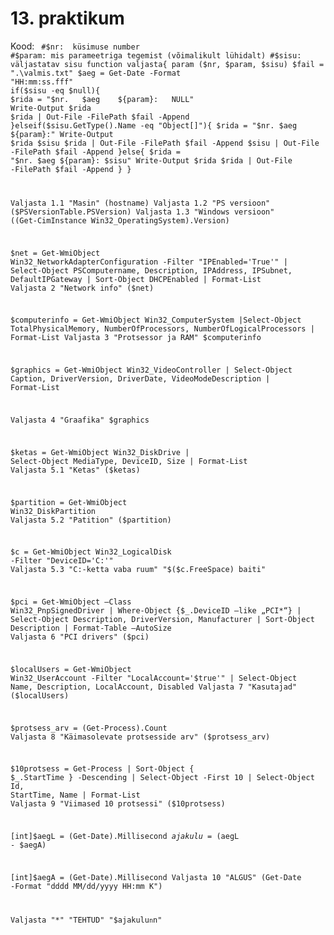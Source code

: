 # 13. praktikum
Kood: <code> #$nr:	küsimuse number
#$param: mis parameetriga tegemist (võimalikult lühidalt)
#$sisu:	väljastatav sisu
function valjasta{
	param ($nr, $param, $sisu)
	$fail = ".\valmis.txt"
	$aeg = Get-Date -Format "HH:mm:ss.fff"
	if($sisu -eq $null){
		$rida = "$nr.	$aeg	${param}:	NULL"
		Write-Output $rida
		$rida | Out-File -FilePath $fail -Append
	}elseif($sisu.GetType().Name -eq "Object[]"){
		$rida = "$nr.	$aeg	${param}:"
		Write-Output $rida $sisu
		$rida | Out-File -FilePath $fail -Append
		$sisu | Out-File -FilePath $fail -Append
	}else{
		$rida = "$nr.	$aeg	${param}:	$sisu"
		Write-Output $rida
		$rida | Out-File -FilePath $fail -Append
	}
}

Valjasta 1.1 "Masin" (hostname)
Valjasta 1.2 "PS versioon" ($PSVersionTable.PSVersion)
Valjasta 1.3 "Windows versioon" ((Get-CimInstance Win32_OperatingSystem).Version)

$net = Get-WmiObject Win32_NetworkAdapterConfiguration -Filter "IPEnabled='True'" | Select-Object PSComputername, Description, IPAddress, IPSubnet, DefaultIPGateway | Sort-Object DHCPEnabled | Format-List
Valjasta 2 "Network info" ($net)

$computerinfo = Get-WmiObject Win32_ComputerSystem |Select-Object TotalPhysicalMemory, NumberOfProcessors, NumberOfLogicalProcessors | Format-List
Valjasta 3 "Protsessor ja RAM" $computerinfo

$graphics = Get-WmiObject Win32_VideoController |
    Select-Object Caption, DriverVersion, DriverDate, VideoModeDescription | Format-List

Valjasta 4 "Graafika" $graphics

$ketas = Get-WmiObject Win32_DiskDrive | Select-Object MediaType, DeviceID, Size | Format-List
Valjasta 5.1 "Ketas" ($ketas)

$partition = Get-WmiObject Win32_DiskPartition
Valjasta 5.2 "Patition" ($partition)

$c = Get-WmiObject Win32_LogicalDisk -Filter "DeviceID='C:'"
Valjasta 5.3 "C:-ketta vaba ruum" "$($c.FreeSpace) baiti"

$pci = Get-WmiObject –Class Win32_PnpSignedDriver | Where-Object {$_.DeviceID –like „PCI*“} | Select-Object Description, DriverVersion, Manufacturer | Sort-Object Description | Format-Table –AutoSize
Valjasta 6 "PCI drivers" ($pci)

$localUsers = Get-WmiObject Win32_UserAccount -Filter "LocalAccount='$true'" | Select-Object Name, Description, LocalAccount, Disabled
Valjasta 7 "Kasutajad" ($localUsers)

$protsess_arv = (Get-Process).Count
Valjasta 8 "Käimasolevate protsesside arv" ($protsess_arv)

$10protsess = Get-Process | Sort-Object { $_.StartTime } -Descending | Select-Object -First 10 | Select-Object Id, StartTime, Name | Format-List
Valjasta 9 "Viimased 10 protsessi" ($10protsess)

[int]$aegL = (Get-Date).Millisecond
$ajakulu = ($aegL - $aegA)

[int]$aegA = (Get-Date).Millisecond
Valjasta 10 "ALGUS" (Get-Date -Format "dddd MM/dd/yyyy HH:mm K")

Valjasta "*" "TEHTUD" "$ajakulu`n`n"</code>
